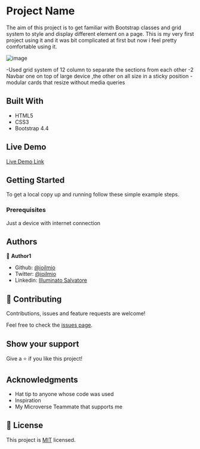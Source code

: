 # Project Name

The aim of this project is to get familiar with Bootstrap classes and grid system
to style and display different element on a page.
This is my very first project using it and it was bit complicated at first but now i feel pretty comfortable using it.

![image](https://user-images.githubusercontent.com/51195150/77785009-cb197700-705b-11ea-832d-f47ee549d9fd.png)

-Used grid system of 12 column to separate the sections from each other 
-2 Navbar one on top of large device ,the other on all size in a sticky position
-modular cards that resize without media queries

## Built With

- HTML5
- CSS3
- Bootstrap 4.4

## Live Demo

[Live Demo Link](https://rawcdn.githack.com/ioilmio/news-week-clone/tree/solo-news)


## Getting Started

To get a local copy up and running follow these simple example steps.

### Prerequisites

Just a device with internet connection



## Authors

👤 **Author1**

- Github: [@ioilmio](https://github.com/ioilmio)
- Twitter: [@ioilmio](https://twitter.com/ioilmio)
- Linkedin: [Illuminato Salvatore](https://linkedin.com/in/illuminato-salvatore)

## 🤝 Contributing

Contributions, issues and feature requests are welcome!

Feel free to check the [issues page](https://github.com/ioilmio/news-week-clone/issues).

## Show your support

Give a ⭐️ if you like this project!

## Acknowledgments

- Hat tip to anyone whose code was used
- Inspiration
- My Microverse Teammate that supports me

## 📝 License

This project is [MIT](lic.url) licensed.
